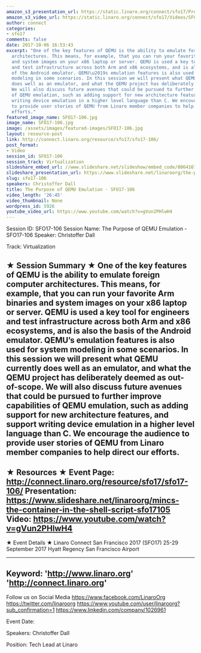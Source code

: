 ```yaml
---
amazon_s3_presentation_url: https://static.linaro.org/connect/sfo17/Presentations/SFO17-106%20QEMU.pdf
amazon_s3_video_url: https://static.linaro.org/connect/sfo17/Videos/SFO17-106%20The%20Purpose%20of%20QEMU%20Emulation.mp4
author: connect
categories:
- sfo17
comments: false
date: 2017-10-06 16:53:43
excerpt: "One of the key features of QEMU is the ability to emulate foreign computer
  architectures. This means, for example, that you can run your favorite Arm binaries
  and system images on your x86 laptop or server. QEMU is used a key tool for engineers
  and test infrastructure across both Arm and x86 ecosystems, and is also the basis
  of the Android emulator. QEMU\u2019s emulation features is also used for system
  modeling in some scenarios. In this session we will present what QEMU currently
  does well as an emulator, and what the QEMU project has deliberately deemed as out-of-scope.
  We will also discuss future avenues that could be pursued to further improve capabilities
  of QEMU emulation, such as adding support for new architecture features, and support
  writing device emulation in a higher level language than C. We encourage the audience
  to provide user stories of QEMU from Linaro member companies to help direct our
  efforts."
featured_image_name: SFO17-106.jpg
image_name: SFO17-106.jpg
image: /assets/images/featured-images/SFO17-106.jpg
layout: resource-post
link: http://connect.linaro.org/resource/sfo17/sfo17-106/
post_format:
- Video
session_id: SFO17-106
session_track: Virtualization
slideshare_embed_url: //www.slideshare.net/slideshow/embed_code/80641678
slideshare_presentation_url: https://www.slideshare.net/linaroorg/the-purpose-of-qemu-emulation-sfo17106
slug: sfo17-106
speakers: Christoffer Dall
title: The Purpose of QEMU Emulation - SFO17-106
video_length: '26:45'
video_thumbnail: None
wordpress_id: 5926
youtube_video_url: https://www.youtube.com/watch?v=gVun2PHlwH4
---
```


Session ID: SFO17-106
Session Name: The Purpose of QEMU Emulation - SFO17-106
Speaker: Christoffer Dall

Track: Virtualization

★ Session Summary ★
One of the key features of QEMU is the ability to emulate foreign computer architectures. This means, for example, that you can run your favorite Arm binaries and system images on your x86 laptop or server. QEMU is used a key tool for engineers and test infrastructure across both Arm and x86 ecosystems, and is also the basis of the Android emulator. QEMU’s emulation features is also used for system modeling in some scenarios. In this session we will present what QEMU currently does well as an emulator, and what the QEMU project has deliberately deemed as out-of-scope. We will also discuss future avenues that could be pursued to further improve capabilities of QEMU emulation, such as adding support for new architecture features, and support writing device emulation in a higher level language than C. We encourage the audience to provide user stories of QEMU from Linaro member companies to help direct our efforts.
---------------------------------------------------
★ Resources ★
Event Page: http://connect.linaro.org/resource/sfo17/sfo17-106/
Presentation: https://www.slideshare.net/linaroorg/mincs-the-container-in-the-shell-script-sfo17105
Video: https://www.youtube.com/watch?v=gVun2PHlwH4
---------------------------------------------------

★ Event Details ★
Linaro Connect San Francisco 2017 (SFO17)
25-29 September 2017
Hyatt Regency San Francisco Airport

---------------------------------------------------
Keyword:
'http://www.linaro.org'
'http://connect.linaro.org'
---------------------------------------------------
Follow us on Social Media
https://www.facebook.com/LinaroOrg
https://twitter.com/linaroorg
https://www.youtube.com/user/linaroorg?sub_confirmation=1
https://www.linkedin.com/company/1026961

Event Date:

Speakers: Christoffer Dall

Position: Tech Lead at Linaro
